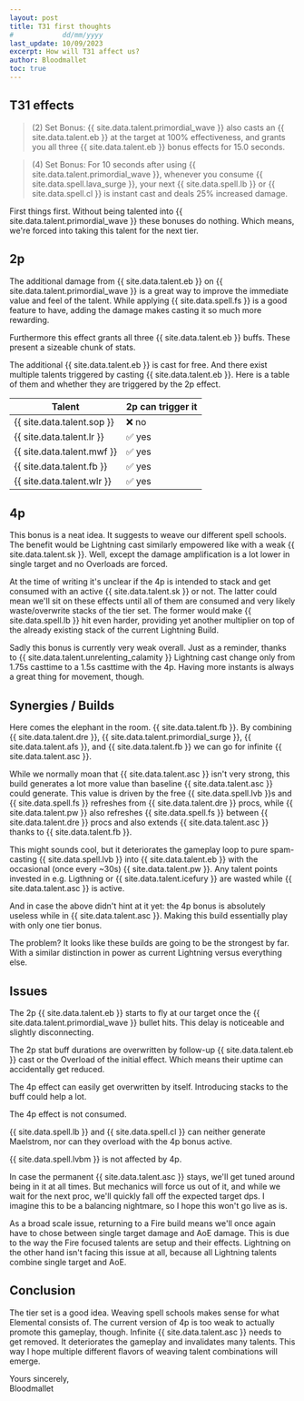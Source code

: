 ```yaml
---
layout: post
title: T31 first thoughts
#            dd/mm/yyyy
last_update: 10/09/2023
excerpt: How will T31 affect us?
author: Bloodmallet
toc: true
---
```


## T31 effects
> (2) Set Bonus: {{ site.data.talent.primordial_wave }} also casts an {{ site.data.talent.eb }} at the target at 100% effectiveness, and grants you all three {{ site.data.talent.eb }} bonus effects for 15.0 seconds.

> (4) Set Bonus: For 10 seconds after using {{ site.data.talent.primordial_wave }}, whenever you consume {{ site.data.spell.lava_surge }}, your next {{ site.data.spell.lb }} or {{ site.data.spell.cl }} is instant cast and deals 25% increased damage.

First things first. Without being talented into {{ site.data.talent.primordial_wave }} these bonuses do nothing.
Which means, we're forced into taking this talent for the next tier.


## 2p
The additional damage from {{ site.data.talent.eb }} on {{ site.data.talent.primordial_wave }} is a great way to improve the immediate value and feel of the talent.
While applying {{ site.data.spell.fs }} is a good feature to have, adding the damage makes casting it so much more rewarding.

Furthermore this effect grants all three {{ site.data.talent.eb }} buffs. These present a sizeable chunk of stats.

The additional {{ site.data.talent.eb }} is cast for free. And there exist multiple talents triggered by casting {{ site.data.talent.eb }}.
Here is a table of them and whether they are triggered by the 2p effect.

Talent | 2p can trigger it
--- | ---
{{ site.data.talent.sop }} | ❌ no
{{ site.data.talent.lr }} | ✅ yes
{{ site.data.talent.mwf }} | ✅ yes
{{ site.data.talent.fb }} | ✅ yes
{{ site.data.talent.wlr }} | ✅ yes

## 4p
This bonus is a neat idea. It suggests to weave our different spell schools.
The benefit would be Lightning cast similarly empowered like with a weak {{ site.data.talent.sk }}.
Well, except the damage amplification is a lot lower in single target and no Overloads are forced.

At the time of writing it's unclear if the 4p is intended to stack and get consumed with an active {{ site.data.talent.sk }} or not.
The latter could mean we'll sit on these effects until all of them are consumed and very likely waste/overwrite stacks of the tier set.
The former would make {{ site.data.spell.lb }} hit even harder, providing yet another multiplier on top of the already existing stack of the current Lightning Build.

Sadly this bonus is currently very weak overall.
Just as a reminder, thanks to {{ site.data.talent.unrelenting_calamity }} Lightning cast change only from 1.75s casttime to a 1.5s casttime with the 4p.
Having more instants is always a great thing for movement, though.

## Synergies / Builds
Here comes the elephant in the room. {{ site.data.talent.fb }}.
By combining {{ site.data.talent.dre }}, {{ site.data.talent.primordial_surge }}, {{ site.data.talent.afs }}, and {{ site.data.talent.fb }} we can go for infinite {{ site.data.talent.asc }}.

While we normally moan that {{ site.data.talent.asc }} isn't very strong, this build generates a lot more value than baseline {{ site.data.talent.asc }} could generate.
This value is driven by the free {{ site.data.spell.lvb }}s and {{ site.data.spell.fs }} refreshes from {{ site.data.talent.dre }} procs,
while {{ site.data.talent.pw }} also refreshes {{ site.data.spell.fs }} between {{ site.data.talent.dre }} procs and also extends {{ site.data.talent.asc }} thanks to {{ site.data.talent.fb }}.

This might sounds cool, but it deteriorates the gameplay loop to pure spam-casting {{ site.data.spell.lvb }} into {{ site.data.talent.eb }} with the occasional (once every ~30s) {{ site.data.talent.pw }}.
Any talent points invested in e.g. Ligthning or {{ site.data.talent.icefury }} are wasted while {{ site.data.talent.asc }} is active.

And in case the above didn't hint at it yet: the 4p bonus is absolutely useless while in {{ site.data.talent.asc }}. Making this build essentially play with only one tier bonus.

The problem? It looks like these builds are going to be the strongest by far. With a similar distinction in power as current Lightning versus everything else.


## Issues
The 2p {{ site.data.talent.eb }} starts to fly at our target once the {{ site.data.talent.primordial_wave }} bullet hits.
This delay is noticeable and slightly disconnecting.

The 2p stat buff durations are overwritten by follow-up {{ site.data.talent.eb }} cast or the Overload of the initial effect.
Which means their uptime can accidentally get reduced.

The 4p effect can easily get overwritten by itself. Introducing stacks to the buff could help a lot.

The 4p effect is not consumed.

{{ site.data.spell.lb }} and {{ site.data.spell.cl }} can neither generate Maelstrom, nor can they overload with the 4p bonus active.

{{ site.data.spell.lvbm }} is not affected by 4p.

In case the permanent {{ site.data.talent.asc }} stays, we'll get tuned around being in it at all times.
But mechanics will force us out of it, and while we wait for the next proc, we'll quickly fall off the expected target dps.
I imagine this to be a balancing nightmare, so I hope this won't go live as is.

As a broad scale issue, returning to a Fire build means we'll once again have to chose between single target damage and AoE damage.
This is due to the way the Fire focused talents are setup and their effects. 
Lightning on the other hand isn't facing this issue at all, because all Lightning talents combine single target and AoE.


## Conclusion
The tier set is a good idea. Weaving spell schools makes sense for what Elemental consists of.
The current version of 4p is too weak to actually promote this gameplay, though.
Infinite {{ site.data.talent.asc }} needs to get removed. It deteriorates the gameplay and invalidates many talents.
This way I hope multiple different flavors of weaving talent combinations will emerge.

Yours sincerely,<br/>
Bloodmallet
